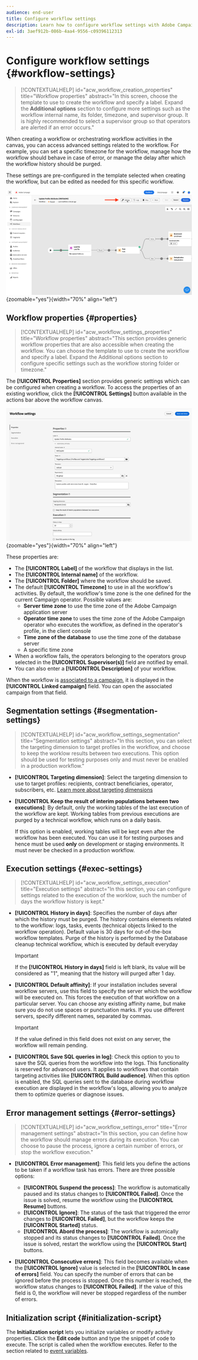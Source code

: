 ```yaml
---
audience: end-user
title: Configure workflow settings
description: Learn how to configure workflow settings with Adobe Campaign Web
exl-id: 3aef912b-086b-4aa4-9556-c09396112313
---
```


# Configure workflow settings {#workflow-settings}

>[!CONTEXTUALHELP]
>id="acw_workflow_creation_properties"
>title="Workflow properties"
>abstract="In this screen, choose the template to use to create the workflow and specify a label. Expand the **Additional options** section to configure more settings such as the workflow internal name, its folder, timezone, and supervisor group. It is highly recommended to select a supervisor group so that operators are alerted if an error occurs."

When creating a workflow or orchestrating workflow activities in the canvas, you can access advanced settings related to the workflow. For example, you can set a specific timezone for the workflow, manage how the workflow should behave in case of error, or manage the delay after which the workflow history should be purged.

These settings are pre-configured in the template selected when creating the workflow, but can be edited as needed for this specific workflow.

![](assets/workflow-settings-button.png){zoomable="yes"}{width="70%" align="left"}

## Workflow properties {#properties}

>[!CONTEXTUALHELP]
>id="acw_workflow_settings_properties"
>title="Workflow properties"
>abstract="This section provides generic workflow properties that are also accessible when creating the workflow. You can choose the template to use to create the workflow and specify a label. Expand the Additional options section to configure specific settings such as the workflow storing folder or timezone."

The **[!UICONTROL Properties]** section provides generic settings which can be configured when creating a workflow. To access the properties of an existing workflow, click the **[!UICONTROL Settings]** button available in the actions bar above the workflow canvas.


![](assets/workflow-settings.png){zoomable="yes"}{width="70%" align="left"}


These properties are:

* The **[!UICONTROL Label]** of the workflow that displays in the list.
* The **[!UICONTROL Internal name]** of the workflow.
* The **[!UICONTROL Folder]** where the workflow should be saved.
* The default **[!UICONTROL Timezone]** to use in all the workflow's activities. By default, the workflow's time zone is the one defined for the current Campaign operator.
    Possible values are:
    * **Server time zone** to use the time zone of the Adobe Campaign application server
    * **Operator time zone** to uses the time zone of the Adobe Campaign operator who executes the workflow, as defined in the operator's profile, in the client console
    * **Time zone of the database** to use the time zone of the database server
    * A specific time zone
* When a workflow fails, the operators belonging to the operators group selected in the **[!UICONTROL Supervisor(s)]** field are notified by email.
* You can also enter a **[!UICONTROL Description]** of your workflow.

When the workflow is [associated to a campaign](create-workflow.md), it is displayed in the **[!UICONTROL Linked campaign]** field. You can open the associated campaign from that field.


## Segmentation settings  {#segmentation-settings}

>[!CONTEXTUALHELP]
>id="acw_workflow_settings_segmentation"
>title="Segmentation settings"
>abstract="In this section, you can select the targeting dimension to target profiles in the workflow, and choose to keep the worklow results between two executions. This option should be used for testing purposes only and must never be enabled in a production workflow."

* **[!UICONTROL Targeting dimension]**: Select the targeting dimension to use to target profiles: recipients, contract beneficiaries, operator, subscribers, etc. [Learn more about targeting dimensions](../audience/targeting-dimensions.md)

* **[!UICONTROL Keep the result of interim populations between two executions]**: By default, only the working tables of the last execution of the workflow are kept. Working tables from previous executions are purged by a technical workflow, which runs on a daily basis.

    If this option is enabled, working tables will be kept even after the workflow has been executed. You can use it for testing purposes and hence must be used **only** on development or staging environments. It must never be checked in a production workflow.

## Execution settings  {#exec-settings}

>[!CONTEXTUALHELP]
>id="acw_workflow_settings_execution"
>title="Execution settings"
>abstract="In this section, you can configure settings related to the execution of the worklow, such the number of days the workflow history is kept."

* **[!UICONTROL History in days]**: Specifies the number of days after which the history must be purged. The history contains elements related to the workflow: logs, tasks, events (technical objects linked to the workflow operation). Default value is 30 days for out-of-the-box workflow templates. Purge of the history is performed by the Database cleanup technical workflow, which is executed by default everyday

    >[!IMPORTANT]
    >
    >If the **[!UICONTROL History in days]** field is left blank, its value will be considered as "1", meaning that the history will purged after 1 day.

* **[!UICONTROL Default affinity]**: If your installation includes several workflow servers, use this field to specify the server which the workflow will be executed on. This forces the execution of that workflow on a particular server. You can choose any existing affinity name, but make sure you do not use spaces or punctuation marks. If you use different servers, specify different names, separated by commas.

    >[!IMPORTANT]
    >
    >If the value defined in this field does not exist on any server, the workflow will remain pending.

    
* **[!UICONTROL Save SQL queries in log]**: Check this option to you to save the SQL queries from the workflow into the logs. This functionality is reserved for advanced users. It applies to workflows that contain targeting activities like **[!UICONTROL Build audience]**. When this option is enabled, the SQL queries sent to the database during workflow execution are displayed in the workflow's logs, allowing you to analyze them to optimize queries or diagnose issues.

## Error management settings  {#error-settings}

>[!CONTEXTUALHELP]
>id="acw_workflow_settings_error"
>title="Error management settings"
>abstract="In this section, you can define how the workflow should manage errors during its execution. You can choose to pause the process, ignore a certain number of errors, or stop the workflow execution."

* **[!UICONTROL Error management]**: This field lets you define the actions to be taken if a workflow task has errors. There are three possible options:
    
    * **[!UICONTROL Suspend the process]**: The workflow is automatically paused and its status changes to **[!UICONTROL Failed]**. Once the issue is solved, resume the workflow using the **[!UICONTROL Resume]** buttons.
    * **[!UICONTROL Ignore]**: The status of the task that triggered the error changes to **[!UICONTROL Failed]**, but the workflow keeps the **[!UICONTROL Started]** status. <!-- TO ADD ONCE SCHEUDLER IS AVAILABLE This configuration is relevant for recurring tasks: if the branch includes a scheduler, it will start normally next time the workflow is executed.-->
    * **[!UICONTROL Abord the process]**: The workflow is automically stopped and its status changes to **[!UICONTROL Failed]**. Once the issue is solved, restart the workflow using the **[!UICONTROL Start]** buttons.

* **[!UICONTROL Consecutive errors]**: This field becomes available when the **[!UICONTROL Ignore]** value is selected in the **[!UICONTROL In case of errors]** field. You can specify the number of errors that can be ignored before the process is stopped. Once this number is reached, the workflow status changes to **[!UICONTROL Failed]**. If the value of this field is 0, the workflow will never be stopped regardless of the number of errors.

## Initialization script {#initialization-script}

The **Initialization script** lets you initialize variables or modify activity properties. Click the **Edit code** button and type the snippet of code to execute. The script is called when the workflow executes. Refer to the section related to [event variables](../workflows/event-variables.md).

